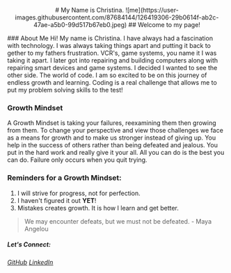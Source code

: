 <p align="center">
# My Name is Christina.
![me](https://user-images.githubusercontent.com/87684144/126419306-29b0614f-ab2c-47ae-a5b0-99d517b67eb0.jpeg)
## Welcome to my page!
</p>
### About Me
Hi! My name is Christina. I have always had a fascination with technology. I was always taking things apart and putting it back to gether to my fathers frustration.  VCR's, game systems, you name it I was taking it apart. I later got into repairing and building computers along with repairing smart devices and game systems. I decided I wanted to see the other side. The world of code. I am so excited to be on this journey of endless growth and learning. Coding is a real challenge that allows me to put my problem solving skills to the test!

### Growth Mindset
A Growth Mindset is taking your failures, reexamining them then growing from them. To change your perspective and view those challenges we face as a means for growth and to make us stronger instead of giving up. You help in the success of others rather than being defeated and jealous. You put in the hard work and really give it your all. All you can do is the best you can do. Failure only occurs when you quit trying.

### Reminders for a Growth Mindset:
1. I will strive for progress, not for perfection.
2. I haven't figured it out **YET**! 
3. Mistakes creates growth. It is how I learn and get better.

> We may encounter defeats, but we must not be defeated. - Maya Angelou


##### ***Let's Connect:***
###### <a href = "https://github.com/Cquinn21"><u>GitHub</u></a> <a href = "https://www.linkedin.com/in/christina-e-quinn"><u>LinkedIn</u></a>



